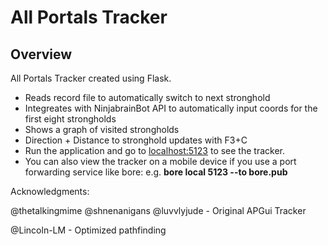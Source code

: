 # All Portals Tracker

## Overview

All Portals Tracker created using Flask. 

- Reads record file to automatically switch to next stronghold
- Integreates with NinjabrainBot API to automatically input coords for the first eight strongholds
- Shows a graph of visited strongholds
- Direction + Distance to stronghold updates with F3+C
- Run the application and go to [localhost:5123](http://localhost:5123) to see the tracker.
- You can also view the tracker on a mobile device if you use a port forwarding service like bore: e.g. **bore local 5123 --to bore.pub**

Acknowledgments:

@thetalkingmime @shnenanigans @luvvlyjude - Original APGui Tracker

@Lincoln-LM - Optimized pathfinding 
